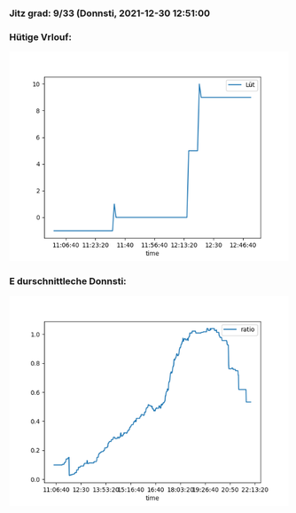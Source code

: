 ### Jitz grad: 9/33 (Donnsti, 2021-12-30 12:51:00

### Hütige Vrlouf:
![Graph](Today.png)

### E durschnittleche Donnsti:
![Graph](Donnsti.png)